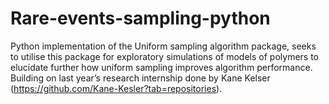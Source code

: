 # Rare-events-sampling-python
Python implementation of the Uniform sampling algorithm package, seeks to utilise this package for exploratory simulations of models of polymers to elucidate further how uniform sampling improves algorithm performance. Building on last year’s research internship done by Kane Kelser (https://github.com/Kane-Kesler?tab=repositories).
